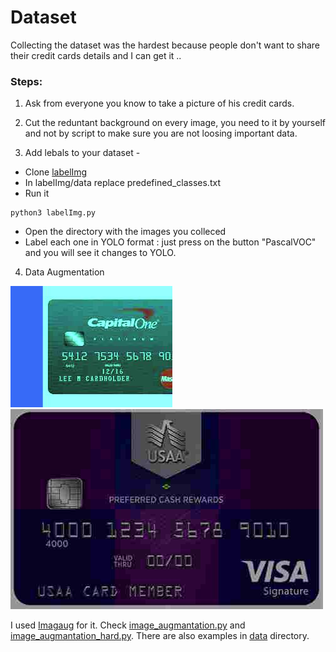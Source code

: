 # Dataset


Collecting the dataset was the hardest because people don't want to share their credit cards details and I can get it ..

### Steps:

1. Ask from everyone you know to take a picture of his credit cards.

2. Cut the reduntant background on every image, you need to it by yourself and not by script to make sure you are not loosing important data.

3. Add lebals to your dataset - 
- Clone [labelImg](https://github.com/qaprosoft/labelImg)
- In labelImg/data replace predefined_classes.txt
- Run it
```
python3 labelImg.py
```
- Open the directory with the images you colleced
- Label each one in YOLO format : just press on the button "PascalVOC" and you will see it changes to YOLO.

4. Data Augmentation

![alt text](data/7/7_3.jpg) ![alt text](data/5/5_12.jpg)

I used [Imagaug](https://github.com/aleju/imgaug) for it. Check [image_augmantation.py](image_augmantation.py) and [image_augmantation_hard.py](image_augmantation_hard.py). There are also examples in [data](data/) directory.


